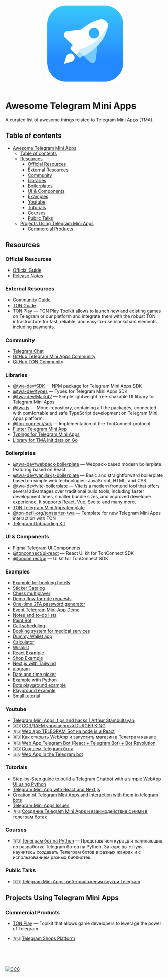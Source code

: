 <p align="center">
  <br>
  <img width="240" src="./assets/tapps.png" alt="logo of Telegram Mini Apps">
  <br>
  <br>
</p>

# Awesome Telegram Mini Apps
A curated list of awesome things related to Telegram Mini Apps (TMA).

## Table of contents
- [Awesome Telegram Mini Apps](#awesome-telegram-mini-apps)
  - [Table of contents](#table-of-contents)
  - [Resources](#resources)
    - [Official Resources](#official-resources)
    - [External Resources](#external-resources)
    - [Community](#community)
    - [Libraries](#libraries)
    - [Boilerplates](#boilerplates)
    - [UI \& Components](#ui--components)
    - [Examples](#examples)
    - [Youtube](#youtube)
    - [Tutorials](#tutorials)
    - [Courses](#courses)
    - [Public Talks](#public-talks)
  - [Projects Using Telegram Mini Apps](#projects-using-telegram-mini-apps)
    - [Commercial Products](#commercial-products)

<!-- md-parser-start -->

## Resources

### Official Resources

- [Official Guide](https://core.telegram.org/bots/webapps)
- [Release Notes](https://core.telegram.org/bots/webapps#recent-changes)

### External Resources
- [Community Guide](https://docs.twa.dev/)
- [TON Guide](https://docs.ton.org/develop/dapps/twa)
- [TON Play](https://docs.tonplay.io/) — TON Play Toolkit allows to launch new and existing games on Telegram or our platform and integrate them with the robust TON infrastructure for fast, reliable, and easy-to-use blockchain elements, including payments.

### Community

- [Telegram Chat](https://t.me/twa_dev)
- [GitHub Telegram Mini Apps Community](https://github.com/twa-dev)
- [GitHub TON Community](https://github.com/ton-community)

### Libraries
- [@twa-dev/SDK](https://github.com/twa-dev/SDK) — NPM package for Telegram Mini Apps SDK
- [@twa-dev/types](https://github.com/twa-dev/types) — Types for Telegram Mini Apps SDK
- [@twa-dev/Mark42](https://github.com/twa-dev/Mark42) — Simple lightweight tree-shakable UI library for Telegram Mini Apps
- [@twa.js](https://github.com/Telegram-Web-Apps/twa.js) — Mono-repository, containing all the packages, connected with comfortable and safe TypeScript development on Telegram Mini Apps platform.
- [@ton-connect/sdk](https://github.com/ton-connect/sdk) — Implementation of the TonConnect protocol
- [Flutter Telegram Mini App](https://pub.dev/documentation/flutter_telegram_web_app/latest/)
- [Typings for Telegram Mini Apps](https://github.com/DavisDmitry/telegram-webapps/tree/master)
- [Library for TMA init data on Go](https://github.com/Telegram-Mini-Apps/init-data-golang)


### Boilerplates
- [@twa-dev/webpack-boilerplate](https://github.com/twa-dev/webpack-boilerplate) — Webpack-based modern boilerplate featuring based on React
- [@twa-dev/vanilla-js-boilerplate](https://github.com/twa-dev/vanilla-js-boilerplate) — Basic and straightforward boilerplate based on simple web technologies: JavaScript, HTML, and CSS. 
- [@twa-dev/vite-boilerplate](https://github.com/twa-dev/vite-boilerplate) — Vite is a modern frontend tool that offers several advantages over traditional build tools, including faster development times, smaller bundle sizes, and improved developer experience. It supports React, Vue, Svelte and many more.
- [TON Telegram Mini Apps template](https://github.com/ton-community/twa-template)
- [@ton-defi-org/tonstarter-twa](https://github.com/ton-defi-org/tonstarter-twa) — Template for new Telegram Mini Apps interaction with TON
- [Telegram Onboarding Kit](https://github.com/Easterok/telegram-onboarding-kit)

### UI & Components
- [Figma Telegram UI Components](https://www.figma.com/@firststagelabs)
- [@tonconnect/ui-react](https://www.npmjs.com/package/@tonconnect/ui-react) — React UI kit for TonConnect SDK
- [@tonconnect/ui](https://github.com/ton-connect/sdk/tree/main/packages/ui) — UI kit for TonConnect SDK

### Examples
- [Example for booking hotels](https://github.com/vkruglikov/react-telegram-web-apphttps://github.com/neSpecc/telebook)
- [Sticker Catalog](https://github.com/fstik-app/catalog)
- [Chess multiplayer](https://github.com/Quatern1on/ChessNowBot)
- [Demo flow for ride requests](https://github.com/ArashYounesi/TRide)
- [One-time 2FA password generator](https://github.com/UselessStudio/TeleOTP)
- [Event Telegram Mini-App Demo](https://github.com/mbasaglia/mini_apps)
- [Notes and to-do lists](https://github.com/deptyped/notepher-bot)
- [Paint Bot](https://github.com/hip-hyena/PaintBot)
- [Call scheduling](https://github.com/arterialist/Callegram)
- [Booking system for medical services](https://github.com/Latand/MedSyncWebApp)
- [Dummy Wallet app](https://github.com/erfanmola/DPXWallet)
- [Calculator](https://github.com/ArashYounesi/TCalculator)
- [Wishlist](https://github.com/grulex/telegram-wishlist-miniapp)
- [React Example](https://github.com/vkruglikov/react-telegram-web-app)
- [Shop Example](https://github.com/TheCymond/Telegram_Web_App/ga)
- [Next.js with Tailwind](https://github.com/mauriciobraz/next.js-telegram-webapp)
- [aiogram](https://github.com/abdullaev388/Telegram-Web-App)
- [Date and time picker](https://github.com/Expented/tgdtp)
- [Example with Python](https://github.com/poshl000/telegram-webapp-bot)
- [Bots playground example](https://github.com/revenkroz/telegram-web-app-bot-example)
- [Playground example](https://github.com/mihailgok/telegramwebapps)
- [Small tutorial](https://github.com/mihailgok/telegramwebapps)
### Youtube
- [Telegram Mini Apps: tips and hacks | Arthur Stambultsyan](https://www.youtube.com/watch?v=amvZy9hzAic&t=2476s&pp=ygURdGVsZWdyYW0gd2ViIGFwcHM%3D)
- 🇷🇺 [СОЗДАЕМ упрощенный DURGER KING](https://www.youtube.com/watch?v=O1ZRJXKBa4U&pp=ygURdGVsZWdyYW0gd2ViIGFwcHM%3D)
- 🇷🇺 [Web app TELEGRAM Бот на node js и React](https://www.youtube.com/watch?v=MzO-0IYkZMU&pp=ygURdGVsZWdyYW0gd2ViIGFwcHM%3D)
- 🇷🇺 [Как открыть WebApp и запустить магазин в Телеграм канале](https://www.youtube.com/watch?v=nznt4-J-oHs&pp=ygURdGVsZWdyYW0gd2ViIGFwcHM%3D)
- 🇷🇺 [Web App Telegram Bot (React + Telegram Bot) + Bot Revolution](https://www.youtube.com/watch?v=FCHNnZ2KDUQ&pp=ygURdGVsZWdyYW0gd2ViIGFwcHM%3D)
- 🇷🇺 [Создаем Telegram бота](https://www.youtube.com/watch?v=-m5cUud_VzI&list=PLN0sMOjX-lm5BMwTm-llmJuA50umZJOsL)
- 🇺🇦 [Web App in the Telegram bot](https://www.youtube.com/watch?v=Gu2BB4G5Gdg&pp=ygURdGVsZWdyYW0gd2ViIGFwcHM%3D)

### Tutorials
- [Step-by-Step guide to build a Telegram Chatbot with a simple WebApp UI using Python](https://medium.com/@calixtemayoraz/step-by-step-guide-to-build-a-telegram-chatbot-with-a-simple-webapp-ui-using-python-44dca453522f)
- [Telegram Mini App with React and Next.js](https://dev.to/bitofuniverse/telegram-web-app-with-react-and-nextjs-440i)
- [Creation of Telegram Mini Apps and interaction with them in telegram bots](https://prog.world/creation-of-telegram-web-apps-and-interaction-with-them-in-telegram-bots/)
- [Telegram Mini Apps Issues](https://github.com/Telegram-Mini-Apps/issues)
- 🇷🇺 [Создание Telegram Mini Apps и взаимодействие с ними в телеграм ботах](https://habr.com/ru/articles/666278/)


### Courses
- 🇷🇺 [Телеграм бот на Python](https://itproger.com/course/telegram-bot) — Представляем курс для начинающих по разработке Telegram ботов на Python. За курс вы с нуля научитесь создавать Телеграм ботов в разных жанрах и с использованием разных библиотек.

### Public Talks
- 🇷🇺 [Telegram Mini Apps: веб-приложения внутри Telegram](https://holyjs.ru/en/talks/7ce6dd405449413daf154fcd6a476fdb/)


## Projects Using Telegram Mini Apps

### Commercial Products
- [TON Play](https://tonplay.io/) — Toolkit that allows game developers to leverage the power of Telegram
- 🇷🇺 [Telegram Shops Platform](https://telegramwebapps.ru/)



  <!-- md-parser-end -->
  <br/>
  <br/>
  <br/>

[![CC0](https://i.creativecommons.org/p/zero/1.0/88x31.png)](https://creativecommons.org/publicdomain/zero/1.0/)
